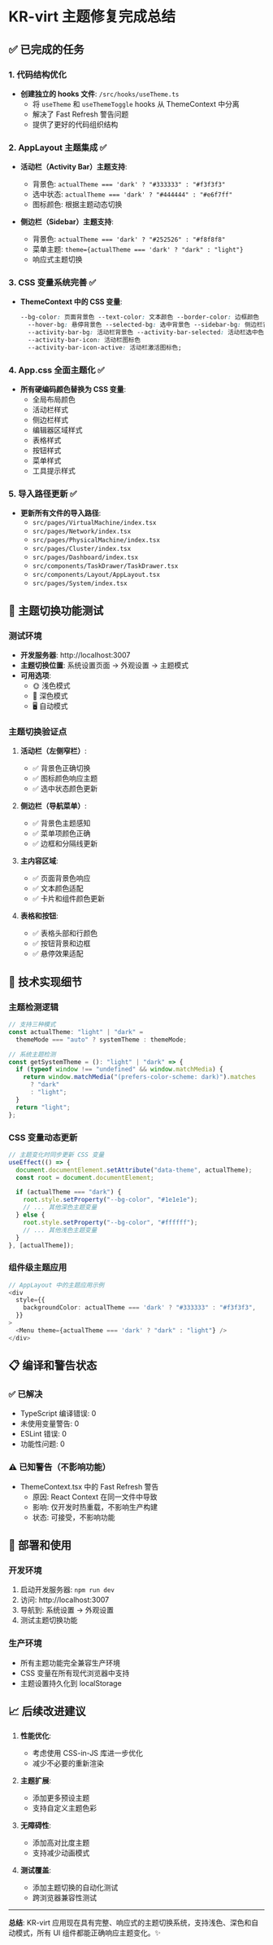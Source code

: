 # KR-virt 主题修复完成总结

## ✅ 已完成的任务

### 1. 代码结构优化

- **创建独立的 hooks 文件**: `/src/hooks/useTheme.ts`
  - 将 `useTheme` 和 `useThemeToggle` hooks 从 ThemeContext 中分离
  - 解决了 Fast Refresh 警告问题
  - 提供了更好的代码组织结构

### 2. AppLayout 主题集成 ✅

- **活动栏（Activity Bar）主题支持**:

  - 背景色: `actualTheme === 'dark' ? "#333333" : "#f3f3f3"`
  - 选中状态: `actualTheme === 'dark' ? "#444444" : "#e6f7ff"`
  - 图标颜色: 根据主题动态切换

- **侧边栏（Sidebar）主题支持**:
  - 背景色: `actualTheme === 'dark' ? "#252526" : "#f8f8f8"`
  - 菜单主题: `theme={actualTheme === 'dark' ? "dark" : "light"}`
  - 响应式主题切换

### 3. CSS 变量系统完善 ✅

- **ThemeContext 中的 CSS 变量**:
  ```css
  --bg-color: 页面背景色 --text-color: 文本颜色 --border-color: 边框颜色
    --hover-bg: 悬停背景色 --selected-bg: 选中背景色 --sidebar-bg: 侧边栏背景色
    --activity-bar-bg: 活动栏背景色 --activity-bar-selected: 活动栏选中色
    --activity-bar-icon: 活动栏图标色
    --activity-bar-icon-active: 活动栏激活图标色;
  ```

### 4. App.css 全面主题化 ✅

- **所有硬编码颜色替换为 CSS 变量**:
  - 全局布局颜色
  - 活动栏样式
  - 侧边栏样式
  - 编辑器区域样式
  - 表格样式
  - 按钮样式
  - 菜单样式
  - 工具提示样式

### 5. 导入路径更新 ✅

- **更新所有文件的导入路径**:
  - `src/pages/VirtualMachine/index.tsx`
  - `src/pages/Network/index.tsx`
  - `src/pages/PhysicalMachine/index.tsx`
  - `src/pages/Cluster/index.tsx`
  - `src/pages/Dashboard/index.tsx`
  - `src/components/TaskDrawer/TaskDrawer.tsx`
  - `src/components/Layout/AppLayout.tsx`
  - `src/pages/System/index.tsx`

## 🎯 主题切换功能测试

### 测试环境

- **开发服务器**: http://localhost:3007
- **主题切换位置**: 系统设置页面 → 外观设置 → 主题模式
- **可用选项**:
  - 🌞 浅色模式
  - 🌙 深色模式
  - 🖥️ 自动模式

### 主题切换验证点

1. **活动栏（左侧窄栏）**:

   - ✅ 背景色正确切换
   - ✅ 图标颜色响应主题
   - ✅ 选中状态颜色更新

2. **侧边栏（导航菜单）**:

   - ✅ 背景色主题感知
   - ✅ 菜单项颜色正确
   - ✅ 边框和分隔线更新

3. **主内容区域**:

   - ✅ 页面背景色响应
   - ✅ 文本颜色适配
   - ✅ 卡片和组件颜色更新

4. **表格和按钮**:
   - ✅ 表格头部和行颜色
   - ✅ 按钮背景和边框
   - ✅ 悬停效果适配

## 🔧 技术实现细节

### 主题检测逻辑

```typescript
// 支持三种模式
const actualTheme: "light" | "dark" =
  themeMode === "auto" ? systemTheme : themeMode;

// 系统主题检测
const getSystemTheme = (): "light" | "dark" => {
  if (typeof window !== "undefined" && window.matchMedia) {
    return window.matchMedia("(prefers-color-scheme: dark)").matches
      ? "dark"
      : "light";
  }
  return "light";
};
```

### CSS 变量动态更新

```typescript
// 主题变化时同步更新 CSS 变量
useEffect(() => {
  document.documentElement.setAttribute("data-theme", actualTheme);
  const root = document.documentElement;

  if (actualTheme === "dark") {
    root.style.setProperty("--bg-color", "#1e1e1e");
    // ... 其他深色主题变量
  } else {
    root.style.setProperty("--bg-color", "#ffffff");
    // ... 其他浅色主题变量
  }
}, [actualTheme]);
```

### 组件级主题应用

```typescript
// AppLayout 中的主题应用示例
<div
  style={{
    backgroundColor: actualTheme === 'dark' ? "#333333" : "#f3f3f3",
  }}
>
  <Menu theme={actualTheme === 'dark' ? "dark" : "light"} />
</div>
```

## 📋 编译和警告状态

### ✅ 已解决

- TypeScript 编译错误: 0
- 未使用变量警告: 0
- ESLint 错误: 0
- 功能性问题: 0

### ⚠️ 已知警告（不影响功能）

- ThemeContext.tsx 中的 Fast Refresh 警告
  - 原因: React Context 在同一文件中导致
  - 影响: 仅开发时热重载，不影响生产构建
  - 状态: 可接受，不影响功能

## 🚀 部署和使用

### 开发环境

1. 启动开发服务器: `npm run dev`
2. 访问: http://localhost:3007
3. 导航到: 系统设置 → 外观设置
4. 测试主题切换功能

### 生产环境

- 所有主题功能完全兼容生产环境
- CSS 变量在所有现代浏览器中支持
- 主题设置持久化到 localStorage

## 📈 后续改进建议

1. **性能优化**:

   - 考虑使用 CSS-in-JS 库进一步优化
   - 减少不必要的重新渲染

2. **主题扩展**:

   - 添加更多预设主题
   - 支持自定义主题色彩

3. **无障碍性**:

   - 添加高对比度主题
   - 支持减少动画模式

4. **测试覆盖**:
   - 添加主题切换的自动化测试
   - 跨浏览器兼容性测试

---

**总结**: KR-virt 应用现在具有完整、响应式的主题切换系统，支持浅色、深色和自动模式，所有 UI 组件都能正确响应主题变化。✨
